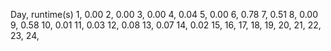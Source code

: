Day, runtime(s)
1,  0.00
2,  0.00
3,  0.00
4,  0.04
5,  0.00
6,  0.78
7,  0.51
8,  0.00
9,  0.58
10, 0.01
11, 0.03
12, 0.08
13, 0.07
14, 0.02
15, 
16, 
17, 
18, 
19, 
20, 
21, 
22, 
23, 
24, 